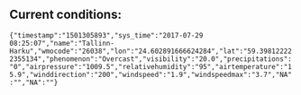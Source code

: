 ## Current conditions: 
 ``` {"timestamp":"1501305893","sys_time":"2017-07-29 08:25:07","name":"Tallinn-Harku","wmocode":"26038","lon":"24.602891666624284","lat":"59.398122222355134","phenomenon":"Overcast","visibility":"20.0","precipitations":"0","airpressure":"1009.5","relativehumidity":"95","airtemperature":"15.9","winddirection":"200","windspeed":"1.9","windspeedmax":"3.7","NA":"","NA":""} ```
